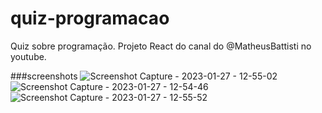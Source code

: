 # quiz-programacao
Quiz sobre programação. Projeto React do canal do @MatheusBattisti no youtube.


###screenshots
![Screenshot Capture - 2023-01-27 - 12-55-02](https://user-images.githubusercontent.com/104312621/215130918-33e1580a-8b83-40b9-87a7-2beb71875f35.png)
![Screenshot Capture - 2023-01-27 - 12-54-46](https://user-images.githubusercontent.com/104312621/215130964-bf8b0779-e6ed-49d6-9266-e7c61c0a4415.png)
![Screenshot Capture - 2023-01-27 - 12-55-52](https://user-images.githubusercontent.com/104312621/215131048-cb875234-2eb4-45b1-b12d-bdf9c999160a.png)


